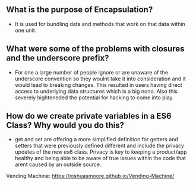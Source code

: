 ## What is the purpose of Encapsulation?
* It is used for bundling data and methods that work on that data within one unit.  

## What were some of the problems with closures and the underscore prefix?
* For one a large number of people ignore or are unaware of the underscore convention so they woulnt take it into consideration and it would lead to breaking changes. This resulted in users having direct access to underlying data structures which is a big nono.
Also this severely highteneded the potential for hacking to come into play. 
## How do we create private variables in a ES6 Class? Why would you do this?
* get and set are offering a more simplified definition for getters and setters that were previously defined different and include the privacy updates of the new es6 class. Privacy is key to keeping a product/app healthy and being able to be aware of true issues within the code that arent caused by an outside source. 

Vending Machine: https://joshuasmoore.github.io/Vending-Machine/